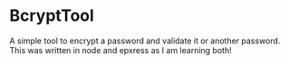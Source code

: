 # BcryptTool
A simple tool to encrypt a password and validate it or another password. 
This was written in node and epxress as I am learning both!
